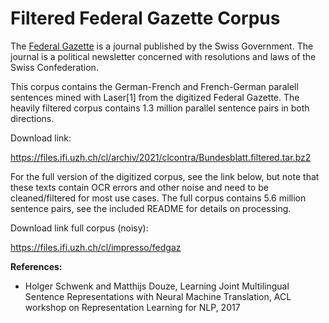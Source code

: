 # Filtered Federal Gazette Corpus 

The [Federal Gazette](https://www.admin.ch/gov/de/start/bundesrecht/bundesblatt/erlaeuterungen-zum-bundesblatt.html) is a journal published by the Swiss Government. The journal is a political newsletter concerned with resolutions and laws of the Swiss Confederation. 

This corpus contains the German-French and French-German paralell sentences mined with Laser[1] from the digitized Federal Gazette. The heavily filtered corpus contains 1.3 million parallel sentence pairs in both directions.

Download link: 

https://files.ifi.uzh.ch/cl/archiv/2021/clcontra/Bundesblatt.filtered.tar.bz2


For the full version of the digitized corpus, see the link below, but note that these texts contain OCR errors and other noise and need to be cleaned/filtered for most use cases. The full corpus contains 5.6 million sentence pairs, see the included README for details on processing. 

Download link full corpus (noisy):

https://files.ifi.uzh.ch/cl/impresso/fedgaz


**References:**
- Holger Schwenk and Matthijs Douze, Learning Joint Multilingual Sentence Representations with Neural Machine Translation, ACL workshop on Representation Learning for NLP, 2017
